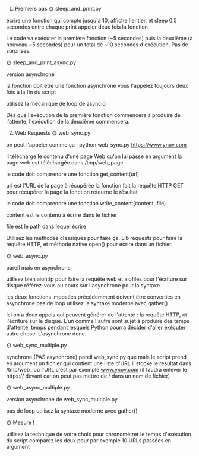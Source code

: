 1. Premiers pas
🌞 sleep_and_print.py

écrire une fonction qui compte jusqu'à 10, affiche l'entier, et sleep 0.5 secondes entre chaque print
appeler deux fois la fonction


Le code va exécuter la première fonction (~5 secondes) puis la deuxième (à nouveau ~5 secondes) pour un total de ~10 secondes d'exécution. Pas de surprises.

🌞 sleep_and_print_async.py

version asynchrone

la fonction doit être une fonction asynchrone
vous l'appelez toujours deux fois à la fin du script


utilisez la mécanique de loop de asyncio



Dès que l'exécution de la première fonction commencera à produire de l'attente, l'exécution de la deuxième commencera.


2. Web Requests
🌞 web_sync.py

on peut l'appeler comme ça : python web_sync.py https://www.ynov.com

il télécharge le contenu d'une page Web qu'on lui passe en argument
la page web est téléchargée dans /tmp/web_page

le code doit comprendre une fonction get_content(url)


url est l'URL de la page à récupérée
la fonction fait la requête HTTP GET pour récupérer la page
la fonction retourne le résultat


le code doit comprendre une fonction write_content(content, file)


content est le contenu à écrire dans le fichier

file est le path dans lequel écrire




Utilisez les méthodes classiques pour faire ça. Lib requests pour faire la requête HTTP, et méthode native open() pour écrire dans un fichier.

🌞 web_async.py

pareil mais en asynchrone

utilisez bien aiohttp pour faire la requête web
et aiofiles pour l'écriture sur disque
référez-vous au cours sur l'asynchrone pour la syntaxe


les deux fonctions imposées précédemment doivent être converties en asynchrone
pas de loop utilisez la syntaxe moderne avec gather()



Ici on a deux appels qui peuvent générer de l'attente : la requête HTTP, et l'écriture sur le disque. L'un comme l'autre sont sujet à produire des temps d'attente, temps pendant lesquels Python pourra décider d'aller exécuter autre chose. L'asynchrone donc.

🌞 web_sync_multiple.py

synchrone (PAS asynchrone)
pareil web_sync.py que mais le script prend en argument un fichier qui contient une liste d'URL
il stocke le résultat dans /tmp/web_<URL> où l'URL c'est par exemple www.ynov.com (il faudra enlever le https:// devant car on peut pas mettre de / dans un nom de fichier)

🌞 web_async_multiple.py

version asynchrone de web_sync_multiple.py

pas de loop utilisez la syntaxe moderne avec gather()


🌞 Mesure !

utilisez la technique de votre choix pour chronométrer le temps d'exécution du script
comparez les deux pour par exemple 10 URLs passées en argument